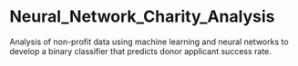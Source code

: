 # Neural_Network_Charity_Analysis
Analysis of non-profit data using machine learning and neural networks to develop a binary classifier that predicts donor applicant success rate.
